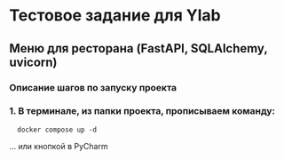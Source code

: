 # Тестовое задание для Ylab
## Меню для ресторана (FastAPI, SQLAlchemy, uvicorn)


### Описание шагов по запуску проекта

  ### 1. В терминале, из папки проекта, прописываем команду: 
  
      docker compose up -d
      
...  или кнопкой в PyCharm
